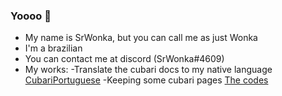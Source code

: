 ### Yoooo 👋

* My name is SrWonka, but you can call me as just Wonka
* I'm a brazilian 
* You can contact me at discord (SrWonka#4609) 
* My works: 
-Translate the cubari docs to my native language [CubariPortuguese](https://github.com/SrW0nka/CubariPortuguese)
-Keeping some cubari pages [The codes](https://github.com/SrW0nka/ScriptsCubari)
